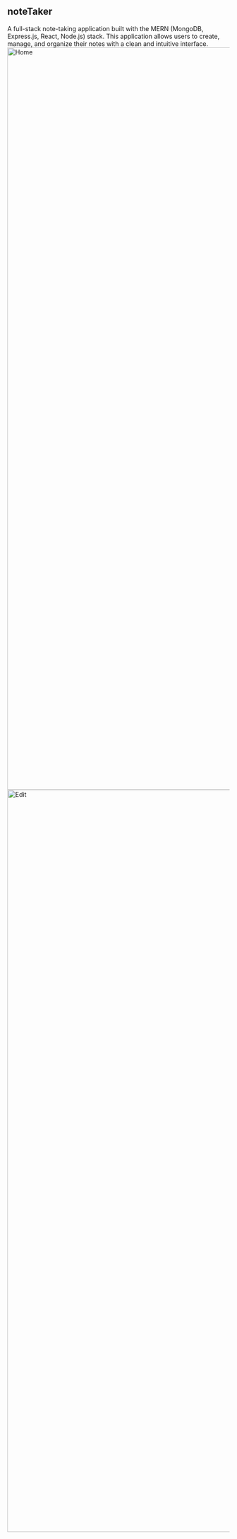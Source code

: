 ## noteTaker
A full-stack note-taking application built with the MERN (MongoDB, Express.js, React, Node.js) stack. This application allows users to create, manage, and organize their notes with a clean and intuitive interface.
<img width="1680" alt="Home" src="https://media.licdn.com/dms/image/v2/D562DAQGEq-ww0jaq3w/profile-treasury-image-shrink_800_800/profile-treasury-image-shrink_800_800/0/1730759596860?e=1731373200&v=beta&t=uqtik5dYJTt8Qs0qrqv873NZM50TYua9tZavsW4g-V8">
<img width="1680" alt="Edit" src="https://i.imgur.com/94YdWYd.png">

